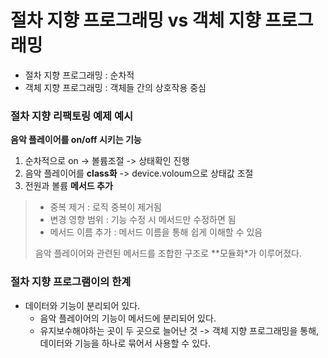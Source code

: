 # 절차 지향 프로그래밍 vs 객체 지향 프로그래밍

- 절차 지향 프로그래밍 : 순차적
- 객체 지향 프로그래밍 : 객체들 간의 상호작용 중심

### 절차 지향 리팩토링 예제 예시
**음악 플레이어를 on/off 시키는 기능**
1. 순차적으로 on -> 볼륨조절 -> 상태확인 진행
2. 음악 플레이어를 **class화** -> device.voloum으로 상태값 조절
3. 전원과 볼륨 **메서드 추가**

> - 중복 제거 : 로직 중복이 제거됨
> - 변경 영향 범위 : 기능 수정 시 메서드만 수정하면 됨
> - 메서드 이름 추가 : 메서드 이름을 통해 쉽게 이해할 수 있음
> 
> 음악 플레이어와 관련된 메서드를 조합한 구조로
> **모듈화*가 이루어졌다.

### 절차 지향 프로그램이의 한계
- 데이터와 기능이 분리되어 있다.
  - 음악 플레이어의 기능이 메서드에 분리되어 있다.
  - 유지보수해야하는 곳이 두 곳으로 늘어난 것
-> 객체 지향 프로그래밍을 통해, 데이터와 기능을 하나로 묶어서 사용할 수 있다.

